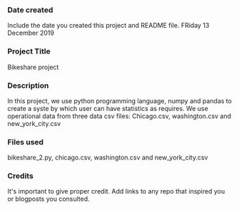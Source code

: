 ### Date created
Include the date you created this project and README file.
FRiday 13 December 2019

### Project Title
Bikeshare project

### Description
In this project, we use python programming language, numpy and pandas to create a syste by which user can have statistics as requires. We use operational data from three data csv files: Chicago.csv, washington.csv and new_york_city.csv

### Files used
bikeshare_2.py, chicago.csv, washington.csv and new_york_city.csv

### Credits
It's important to give proper credit. Add links to any repo that inspired you or blogposts you consulted.

